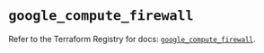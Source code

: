 # `google_compute_firewall`

Refer to the Terraform Registry for docs: [`google_compute_firewall`](https://registry.terraform.io/providers/hashicorp/google/6.20.0/docs/resources/compute_firewall).
